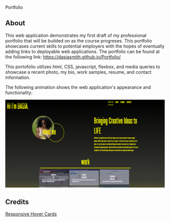 Portfolio

## About

This web application demonstrates my first draft of my professional portfolio that will be builded on as the course progreses. This portfolio showcases current skills to potential
employers with the hopes of eventually adding links to deployable web applications. The portfolio can be found at the following link: https://dasiasmith.github.io/Portfolio/

This portofolio utilizes html, CSS, javascript, flexbox, and media queries to showcase a recent photo, my bio, work samples, resume, and contact information. 


The following animation shows the web application's appearance and functionality:

![PortfolioScreenshot](./Assets/images/Capture.PNG)

## Credits

[Responsive Hover Cards](https://codepen.io/francisco-kataldo/pen/LBBryV?editors=1100)


